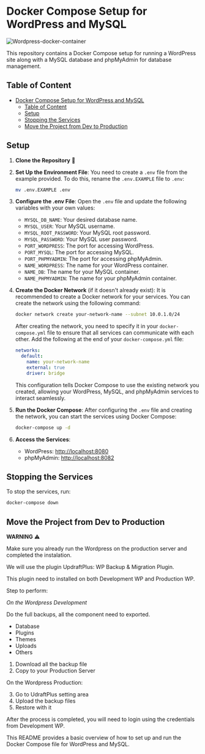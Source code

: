 # Docker Compose Setup for WordPress and MySQL

![Wordpress-docker-container](https://github.com/user-attachments/assets/65134df8-3150-4ed3-b47b-a2348bb1b21c)

This repository contains a Docker Compose setup for running a WordPress site along with a MySQL database and phpMyAdmin for database management.

## Table of Content

- [Docker Compose Setup for WordPress and MySQL](#docker-compose-setup-for-wordpress-and-mysql)
  - [Table of Content](#table-of-content)
  - [Setup](#setup)
  - [Stopping the Services](#stopping-the-services)
  - [Move the Project from Dev to Production](#move-the-project-from-dev-to-production)

## Setup

1. **Clone the Repository** :rocket:

2. **Set Up the Environment File**:
   You need to create a `.env` file from the example provided. To do this, rename the `.env.EXAMPLE` file to `.env`:
   ```bash
   mv .env.EXAMPLE .env
   ```

3. **Configure the .env File**:
   Open the `.env` file and update the following variables with your own values:
   - `MYSQL_DB_NAME`: Your desired database name.
   - `MYSQL_USER`: Your MySQL username.
   - `MYSQL_ROOT_PASSWORD`: Your MySQL root password.
   - `MYSQL_PASSWORD`: Your MySQL user password.
   - `PORT_WORDPRESS`: The port for accessing WordPress.
   - `PORT_MYSQL`: The port for accessing MySQL.
   - `PORT_PHPMYADMIN`: The port for accessing phpMyAdmin.
   - `NAME_WORDPRESS`: The name for your WordPress container.
   - `NAME_DB`: The name for your MySQL container.
   - `NAME_PHPMYADMIN`: The name for your phpMyAdmin container.

4. **Create the Docker Network** (if it doesn't already exist):
   It is recommended to create a Docker network for your services. You can create the network using the following command:
   ```bash
   docker network create your-network-name --subnet 10.0.1.0/24
   ```

   After creating the network, you need to specify it in your `docker-compose.yml` file to ensure that all services can communicate with each other. Add the following at the end of your `docker-compose.yml` file:
   ```yaml
   networks:
     default:
       name: your-network-name
       external: true
       driver: bridge
   ```
   This configuration tells Docker Compose to use the existing network you created, allowing your WordPress, MySQL, and phpMyAdmin services to interact seamlessly.

5. **Run the Docker Compose**:
   After configuring the `.env` file and creating the network, you can start the services using Docker Compose:
   ```bash
   docker-compose up -d
   ```

6. **Access the Services**:
   - WordPress: [http://localhost:8080](http://localhost:8080)
   - phpMyAdmin: [http://localhost:8082](http://localhost:8082)

## Stopping the Services

To stop the services, run:
```bash
docker-compose down
```

## Move the Project from Dev to Production

**WARNING** :warning:

Make sure you already run the Wordpress on the production server and completed the instalation.

We will use the plugin UpdraftPlus: WP Backup & Migration Plugin.

This plugin need to installed on both Development WP and Production WP.

Step to perform:

*On the Wordpress Development*

Do the full backups, all the component need to exported.

   - Database
   - Plugins
   - Themes
   - Uploads
   - Others
  1. Download all the backup file
  2. Copy to your Production Server

On the Wordpress Production:

   3. Go to UdraftPlus setting area
   4. Upload the backup files
   5. Restore with it

After the process is completed, you will need to login using the credentials from Development WP.

This README provides a basic overview of how to set up and run the Docker Compose file for WordPress and MySQL.
